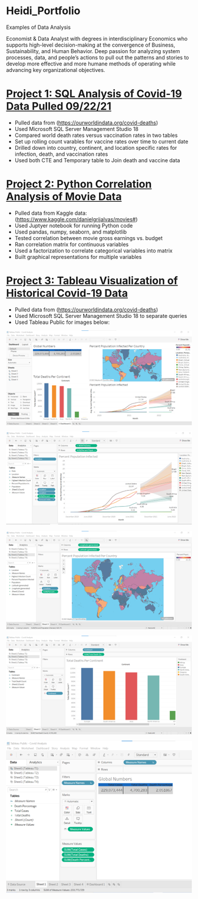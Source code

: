 # Heidi_Portfolio
Examples of Data Analysis

Economist & Data Analyst with degrees in interdisciplinary Economics who supports high-level decision-making at the convergence of Business, Sustainability, and Human Behavior. Deep passion for analyzing system processes, data, and people’s actions to pull out the patterns and stories to develop more effective and more humane methods of operating while advancing key organizational objectives.


# [Project 1: SQL Analysis of Covid-19 Data Pulled 09/22/21](https://github.com/HeidiJo42/Heidi_Portfolio/blob/main/SQLQuery_Covid_Data.sql)

* Pulled data from (https://ourworldindata.org/covid-deaths)
* Used Microsoft SQL Server Management Studio 18
* Compared world death rates versus vaccination rates in two tables
* Set up rolling count varables for vaccine rates over time to current date
* Drilled down into country, continent, and location specific rates for infection, death, and vaccination rates
* Used both CTE and Temporary table to Join death and vaccine data


# [Project 2: Python Correlation Analysis of Movie Data](https://github.com/HeidiJo42/Heidi_Portfolio/blob/main/Kaggle%20Movie%20Analysis.ipynb)

* Pulled data from Kaggle data:  (https://www.kaggle.com/danielgrijalvas/movies#)
* Used Juptyer notebook for running Python code
* Used pandas, numpy, seaborn, and matplotlib 
* Tested correlation between movie gross earnings vs. budget
* Ran correlation matrix for continuous variables
* Used a factorization to correlate categorical variables into matrix
* Built graphical representations for multiple variables

# [Project 3: Tableau Visualization of Historical Covid-19 Data](https://public.tableau.com/app/profile/heidijo42)

* Pulled data from (https://ourworldindata.org/covid-deaths)
* Used Microsoft SQL Server Management Studio 18 to separate queries 
* Used Tableau Public for images below:


![](https://github.com/HeidiJo42/Heidi_Portfolio/blob/main/Images/Dashboard%20Tableau.png)

![](https://github.com/HeidiJo42/Heidi_Portfolio/blob/main/Images/Sheet%204%20Tableau.png)

![](https://github.com/HeidiJo42/Heidi_Portfolio/blob/main/Images/Sheet%203%20Tableau.png)

![](https://github.com/HeidiJo42/Heidi_Portfolio/blob/main/Images/Sheet%202%20Tableau.png)

![](https://github.com/HeidiJo42/Heidi_Portfolio/blob/main/Images/Sheet%201%20Tableau.png)







